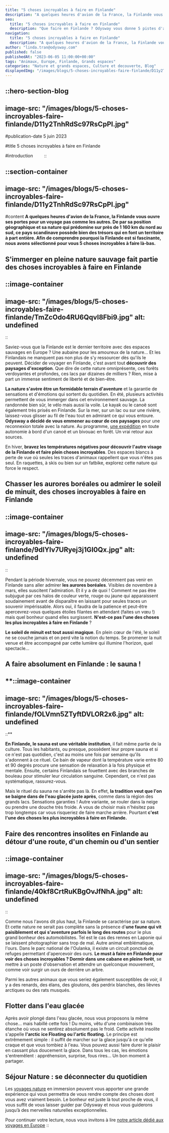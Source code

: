 ```yaml
---
title: "5 choses incroyables à faire en Finlande"
description: "A quelques heures d'avion de la France, la Finlande vous ouvre ses portes pour un voyage pas comme les autres. De par sa position géographique et sa nature qui prédomine sur près de 1 160 km du nord au sud, ce pays scandinave possède bien des trésors qui en font un territoire à part entière. Afin de comprendre pourquoi la Finlande est si fascinante, nous avons sélectionné pour vous 5 choses incroyables à faire là-bas."
seo:
  title: "5 choses incroyables à faire en Finlande"
  description: "Que faire en Finlande ? Odysway vous donne 5 pistes d'activités exceptionnelles à découvrir en Finlande..."
navigation:
  title: "5 choses incroyables à faire en Finlande"
  description: "A quelques heures d'avion de la France, la Finlande vous ouvre ses portes pour un voyage pas comme les autres. De par sa position géographique et sa nature qui prédomine sur près de 1 160 km du nord au sud, ce pays scandinave possède bien des trésors qui en font un territoire à part entière. Afin de comprendre pourquoi la Finlande est si fascinante, nous avons sélectionné pour vous 5 choses incroyables à faire là-bas."
author: "linda.tran@odysway.com"
published: false
publishedAt: "2023-06-05 11:00:00+00:00"
tags: "Animaux, Europe, Finlande, Grands espaces"
categories: "Nature et grands espaces, Culture et decouverte, Blog"
displayedImg: "/images/blogs/5-choses-incroyables-faire-finlande/D11y2TnhRdSc97RsCpPI.jpg"
---
```


::hero-section-blog
---
image-src: "/images/blogs/5-choses-incroyables-faire-finlande/D11y2TnhRdSc97RsCpPI.jpg"
---
#publication-date
5 juin 2023

#title
5 choses incroyables à faire en Finlande

#introduction
       
::

::section-container
---
image-src: "/images/blogs/5-choses-incroyables-faire-finlande/D11y2TnhRdSc97RsCpPI.jpg"
---
#content
**A quelques heures d'avion de la France, la Finlande vous ouvre ses portes pour un voyage pas comme les autres. De par sa position géographique et sa nature qui prédomine sur près de 1 160 km du nord au sud, ce pays scandinave possède bien des trésors qui en font un territoire à part entière. Afin de comprendre pourquoi la Finlande est si fascinante, nous avons sélectionné pour vous 5 choses incroyables à faire là-bas.**

## S'immerger en pleine nature sauvage fait partie des choses incroyables à faire en Finlande

::image-container
---
image-src: "/images/blogs/5-choses-incroyables-faire-finlande/TmZcOdo4RU6Qqvl8Fbi9.jpg"
alt: undefined
---
::

Saviez-vous que la Finlande est le dernier territoire avec des espaces sauvages en Europe ? Une aubaine pour les amoureux de la nature... Et les Finlandais ne manquent pas non plus de s'y ressourcer dès qu'ils le peuvent. Décider de voyager en Finlande, c'est avant tout **découvrir des paysages d'exception**. Que dire de cette nature omniprésente, ces forêts verdoyantes et profondes, ces lacs par dizaines de milliers ? Rien, mise à part un immense sentiment de liberté et de bien-être.

**La nature s'avère être un formidable terrain d'aventure** et la garantie de sensations et d'émotions qui sortent du quotidien. En été, plusieurs activités permettent de vous immerger dans cet environnement sauvage. La randonnée bien sûr, le vélo mais aussi la voile. Le kayak ou le canoë sont également très prisés en Finlande. Sur la mer, sur un lac ou sur une rivière, laissez-vous glisser au fil de l'eau tout en admirant ce qui vous entoure. **Odysway a décidé de vous emmener au cœur de ces paysages** pour une reconnexion totale avec la nature. Au programme, [une expédition](https://odysway.com/voyages/reconnexion-nature-finlande?utm_source=Blog&utm_medium=SEO&utm_campaign=reconnexion_nature) en toute autonomie à bord d'un canoë et un bivouac en forêt. Un vrai retour aux sources.

En hiver, **bravez les températures négatives pour découvrir l'autre visage de la Finlande et faire plein choses incroyables**. Des espaces blancs à perte de vue où seules les traces d'animaux rappellent que vous n'êtes pas seul. En raquettes, à skis ou bien sur un fatbike, explorez cette nature qui force le respect.

## Chasser les aurores boréales ou admirer le soleil de minuit, des choses incroyables à faire en Finlande

::image-container
---
image-src: "/images/blogs/5-choses-incroyables-faire-finlande/9dlYlv7URyej3j1GI0Qx.jpg"
alt: undefined
---
::

Pendant la période hivernale, vous ne pouvez décemment pas venir en Finlande sans aller admirer **les aurores boréales**. Visibles de novembre à mars, elles suscitent l'admiration. Et il y a de quoi ! Comment ne pas être subjugué par ces halos de couleur verte, rouge ou jaune qui apparaissent soudainement avant de disparaître en laissant pour seules traces un souvenir impérissable. Alors oui, il faudra de la patience et peut-être apercevrez-vous quelques étoiles filantes en attendant (faites un vœu !) mais quel bonheur quand elles surgissent. **N'est-ce pas l'une des choses les plus incroyables à faire en Finlande** ?

**Le soleil de minuit est tout aussi magique**. En plein cœur de l'été, le soleil ne se couche jamais et on perd vite la notion du temps. Se promener la nuit venue et être accompagné par cette lumière qui illumine l'horizon, quel spectacle…

## A faire absolument en Finlande : le sauna !

**::image-container
---
image-src: "/images/blogs/5-choses-incroyables-faire-finlande/fOLVmn5ZTyftDVLOR2x6.jpg"
alt: undefined
---
::**

**En Finlande, le sauna est une véritable institution**, il fait même partie de la culture. Tous les habitants, ou presque, possèdent leur propre sauna et si ce n'est pas quotidien, c'est au moins une fois par semaine qu'ils s'adonnent à ce rituel. Ce bain de vapeur dont la température varie entre 80 et 90 degrés procure une sensation de relaxation à la fois physique et mentale. Ensuite, certains Finlandais se fouettent avec des branches de bouleau pour stimuler leur circulation sanguine. Cependant, ce n'est pas systématique, rassurez-vous.

Mais le rituel du sauna ne s'arrête pas là. En effet, **la tradition veut que l'on se baigne dans de l'eau glacée juste après**, comme dans la région des grands lacs. Sensations garanties ! Autre variante, se rouler dans la neige ou prendre une douche très froide. A vous de choisir mais n'hésitez pas trop longtemps car vous risqueriez de faire marche arrière. Pourtant **c'est l'une des choses les plus incroyables à faire en Finlande.**

## Faire des rencontres insolites en Finlande au détour d'une route, d'un chemin ou d'un sentier

::image-container
---
image-src: "/images/blogs/5-choses-incroyables-faire-finlande/40kf8CrtRuKBgOvJfNhA.jpg"
alt: undefined
---
::

Comme nous l'avons dit plus haut, la Finlande se caractérise par sa nature. Et cette nature ne serait pas complète sans la présence d'**une faune qui vit paisiblement et qui s'aventure parfois le long des routes** pour le plus grand bonheur des automobilistes. Tel est le cas des rennes en Laponie qui se laissent photographier sans trop de mal. Autre animal emblématique, l'ours. Dans le parc national de l'Oulanka, il existe un circuit ponctué de refuges permettant d'apercevoir des ours. **Le must à faire en Finlande pour voir des choses incroyables ? Dormir dans une cabane en pleine forêt**, se mettre à un poste d'observation et attendre un quelconque mouvement, comme voir surgir un ours de derrière un arbre.

Parmi les autres animaux que vous seriez également susceptibles de voir, il y a des renards, des élans, des gloutons, des perdrix blanches, des lièvres arctiques ou des rats musqués.

## Flotter dans l'eau glacée

Après avoir plongé dans l'eau glacée, nous vous proposons la même chose… mais habillé cette fois ! Du moins, vêtu d'une combinaison très étanche où vous ne sentirez absolument pas le froid. Cette activité insolite s'appelle **l'arctic ice Floating ou l'artic floating.** Le principe est extrêmement simple : il suffit de marcher sur la glace jusqu'à ce qu'elle craque et que vous tombiez à l'eau. Vous pouvez aussi faire durer le plaisir en cassant plus doucement la glace. Dans tous les cas, les émotions s'entremêlent : appréhension, surprise, fous rires… Un bon moment à partager.

## Séjour Nature : se déconnecter du quotidien

Les [voyages nature](https://odysway.com/thematiques/voyage-nature) en immersion peuvent vous apporter une grande expérience qui vous permettra de vous rendre compte des choses dont vous avez vraiment besoin. Le bonheur est juste là tout proche de vous, il vous suffit de vous laisser guider par Odysway et nous vous guiderons jusqu’à des merveilles naturelles exceptionnelles.

Pour continuer votre lecture, nous vous invitons à lire [notre article dédié aux voyages en Europe](https://odysway.com/ou-voyager-europe)
::
